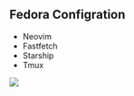 ## Fedora Configration

- Neovim
- Fastfetch
- Starship
- Tmux

<kbd><img src="https://github.com/user-attachments/assets/5e71f9c4-4e01-4339-8617-201ff9a27cf7"><kbd>
